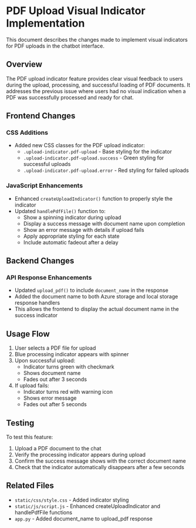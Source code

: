 # PDF Upload Visual Indicator Implementation

This document describes the changes made to implement visual indicators for PDF uploads in the chatbot interface.

## Overview
The PDF upload indicator feature provides clear visual feedback to users during the upload, processing, and successful loading of PDF documents. It addresses the previous issue where users had no visual indication when a PDF was successfully processed and ready for chat.

## Frontend Changes

### CSS Additions
- Added new CSS classes for the PDF upload indicator:
  - `.upload-indicator.pdf-upload` - Base styling for the indicator
  - `.upload-indicator.pdf-upload.success` - Green styling for successful uploads
  - `.upload-indicator.pdf-upload.error` - Red styling for failed uploads

### JavaScript Enhancements
- Enhanced `createUploadIndicator()` function to properly style the indicator
- Updated `handlePdfFile()` function to:
  - Show a spinning indicator during upload
  - Display a success message with document name upon completion
  - Show an error message with details if upload fails
  - Apply appropriate styling for each state
  - Include automatic fadeout after a delay

## Backend Changes

### API Response Enhancements
- Updated `upload_pdf()` to include `document_name` in the response
- Added the document name to both Azure storage and local storage response handlers
- This allows the frontend to display the actual document name in the success indicator

## Usage Flow
1. User selects a PDF file for upload
2. Blue processing indicator appears with spinner
3. Upon successful upload:
   - Indicator turns green with checkmark
   - Shows document name
   - Fades out after 3 seconds
4. If upload fails:
   - Indicator turns red with warning icon
   - Shows error message
   - Fades out after 5 seconds

## Testing
To test this feature:
1. Upload a PDF document to the chat
2. Verify the processing indicator appears during upload
3. Confirm the success message shows with the correct document name
4. Check that the indicator automatically disappears after a few seconds

## Related Files
- `static/css/style.css` - Added indicator styling
- `static/js/script.js` - Enhanced createUploadIndicator and handlePdfFile functions
- `app.py` - Added document_name to upload_pdf response